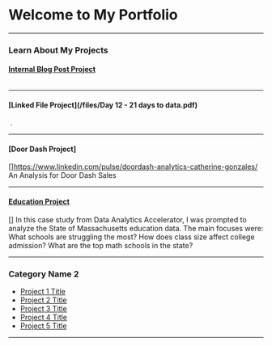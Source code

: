 # Welcome to My Portfolio

---

### Learn About My Projects

#### [Internal Blog Post Project](/bank)
<img src=""/>


---
#### [Linked File Project](/files/Day 12 - 21 days to data.pdf)
<img src=""/>
. 

---
#### [Door Dash Project]
[<img src=""/>]https://www.linkedin.com/pulse/doordash-analytics-catherine-gonzales/
An Analysis for Door Dash Sales


---
#### [Education Project](https://www.linkedin.com/pulse/deep-dive-massachusetts-education-system-how-schools-gonzales/)
[<img src=""/>]
In this case study from Data Analytics Accelerator, I was prompted to analyze the State of Massachusetts education data. The main focuses were:
What schools are struggling the most?
How does class size affect college admission?
What are the top math schools in the state? 

---

### Category Name 2

- [Project 1 Title](http://example.com/)
- [Project 2 Title](http://example.com/)
- [Project 3 Title](http://example.com/)
- [Project 4 Title](http://example.com/)
- [Project 5 Title](http://example.com/)

---





